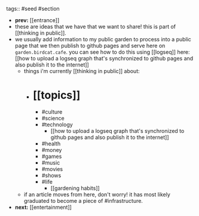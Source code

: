 tags:: #seed #section

- **prev:** [[entrance]]
- these are ideas that we have that we want to share! this is part of [[thinking in public]].
- we usually add information to my public garden to process into a public page that we then publish to github pages and serve here on `garden.birdcat.cafe`. you can see how to do this using [[logseq]] here: [[how to upload a logseq graph that's synchronized to github pages and also publish it to the internet]]
	- things i'm currently [[thinking in public]] about:
		- # [[topics]]
			- #culture
			- #science
			- #technology
				- [[how to upload a logseq graph that's synchronized to github pages and also publish it to the internet]]
			- #health
			- #money
			- #games
			- #music
			- #movies
			- #shows
			- #life
				- [[gardening habits]]
	- if an article moves from here, don't worry! it has most likely graduated to become a piece of #infrastructure.
- **next:** [[entertainment]]